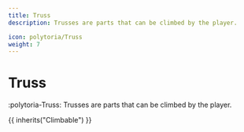 ```yaml
---
title: Truss
description: Trusses are parts that can be climbed by the player.

icon: polytoria/Truss
weight: 7
---
```


# Truss

:polytoria-Truss: Trusses are parts that can be climbed by the player.

{{ inherits("Climbable") }}
